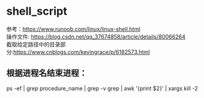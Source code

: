 # shell_script  

参考：<https://www.runoob.com/linux/linux-shell.html>  
操作文件: <https://blog.csdn.net/qq_37674858/article/details/80066264>  
截取给定路径中的目录部分:<https://www.cnblogs.com/kevingrace/p/6182573.html>  

## 根据进程名结束进程：
ps -ef | grep procedure_name | grep -v grep | awk '{print $2}' | xargs kill -2
